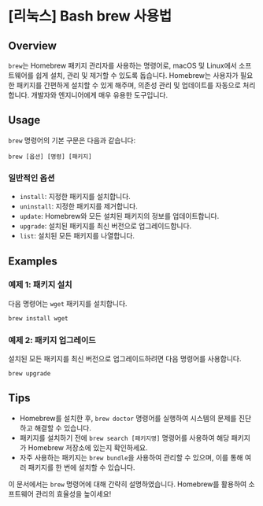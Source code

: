 # [리눅스] Bash brew 사용법

## Overview
`brew`는 Homebrew 패키지 관리자를 사용하는 명령어로, macOS 및 Linux에서 소프트웨어를 쉽게 설치, 관리 및 제거할 수 있도록 돕습니다. Homebrew는 사용자가 필요한 패키지를 간편하게 설치할 수 있게 해주며, 의존성 관리 및 업데이트를 자동으로 처리합니다. 개발자와 엔지니어에게 매우 유용한 도구입니다.

## Usage
`brew` 명령어의 기본 구문은 다음과 같습니다:

```
brew [옵션] [명령] [패키지]
```

### 일반적인 옵션
- `install`: 지정한 패키지를 설치합니다.
- `uninstall`: 지정한 패키지를 제거합니다.
- `update`: Homebrew와 모든 설치된 패키지의 정보를 업데이트합니다.
- `upgrade`: 설치된 패키지를 최신 버전으로 업그레이드합니다.
- `list`: 설치된 모든 패키지를 나열합니다.

## Examples
### 예제 1: 패키지 설치
다음 명령어는 `wget` 패키지를 설치합니다.

```bash
brew install wget
```

### 예제 2: 패키지 업그레이드
설치된 모든 패키지를 최신 버전으로 업그레이드하려면 다음 명령어를 사용합니다.

```bash
brew upgrade
```

## Tips
- Homebrew를 설치한 후, `brew doctor` 명령어를 실행하여 시스템의 문제를 진단하고 해결할 수 있습니다.
- 패키지를 설치하기 전에 `brew search [패키지명]` 명령어를 사용하여 해당 패키지가 Homebrew 저장소에 있는지 확인하세요.
- 자주 사용하는 패키지는 `brew bundle`을 사용하여 관리할 수 있으며, 이를 통해 여러 패키지를 한 번에 설치할 수 있습니다.

이 문서에서는 `brew` 명령어에 대해 간략히 설명하였습니다. Homebrew를 활용하여 소프트웨어 관리의 효율성을 높이세요!